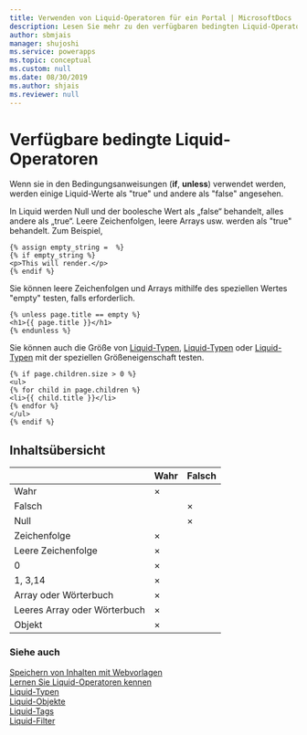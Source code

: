 ```yaml
---
title: Verwenden von Liquid-Operatoren für ein Portal | MicrosoftDocs
description: Lesen Sie mehr zu den verfügbaren bedingten Liquid-Operatoren in einem Portal.
author: sbmjais
manager: shujoshi
ms.service: powerapps
ms.topic: conceptual
ms.custom: null
ms.date: 08/30/2019
ms.author: shjais
ms.reviewer: null
---
```


# <a name="available-liquid-conditional-operators"></a>Verfügbare bedingte Liquid-Operatoren

Wenn sie in den Bedingungsanweisungen (**if**, **unless**) verwendet werden, werden einige Liquid-Werte als "true" und andere als "false" angesehen.

In Liquid werden Null und der boolesche Wert als „false“ behandelt, alles andere als „true“. Leere Zeichenfolgen, leere Arrays usw. werden als "true" behandelt. Zum Beispiel,

```
{% assign empty_string =  %}
{% if empty_string %}
<p>This will render.</p>
{% endif %}
```
Sie können leere Zeichenfolgen und Arrays mithilfe des speziellen Wertes "empty" testen, falls erforderlich.

```
{% unless page.title == empty %}
<h1>{{ page.title }}</h1>
{% endunless %}
```
Sie können auch die Größe von [Liquid-Typen](liquid-types.md), [Liquid-Typen](liquid-types.md) oder [Liquid-Typen](liquid-types.md) mit der speziellen Größeneigenschaft testen.

```
{% if page.children.size > 0 %}
<ul>
{% for child in page.children %}
<li>{{ child.title }}</li>
{% endfor %}
</ul>
{% endif %}
```

## <a name="summary"></a>Inhaltsübersicht

|                           | Wahr | Falsch |
|---------------------------|------|-------|
| Wahr                      | ×    |       |
| Falsch                     |      | ×     |
| Null                      |      | ×     |
| Zeichenfolge                    | ×    |       |
| Leere Zeichenfolge              | ×    |       |
| 0                         | ×    |       |
| 1, 3,14                   | ×    |       |
| Array oder Wörterbuch       | ×    |       |
| Leeres Array oder Wörterbuch | ×    |       |
| Objekt                    | ×    |       |

### <a name="see-also"></a>Siehe auch

[Speichern von Inhalten mit Webvorlagen](store-content-web-templates.md)  
[Lernen Sie Liquid-Operatoren kennen](liquid-operators.md)  
[Liquid-Typen](liquid-types.md)  
[Liquid-Objekte](liquid-objects.md)  
[Liquid-Tags](liquid-tags.md)  
[Liquid-Filter](liquid-filters.md)  
